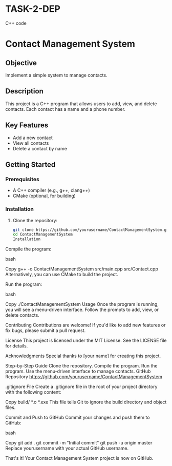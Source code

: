 # TASK-2-DEP
C++ code
# Contact Management System

## Objective
Implement a simple system to manage contacts.

## Description
This project is a C++ program that allows users to add, view, and delete contacts. Each contact has a name and a phone number.

## Key Features
- Add a new contact
- View all contacts
- Delete a contact by name

## Getting Started

### Prerequisites
- A C++ compiler (e.g., g++, clang++)
- CMake (optional, for building)

### Installation
1. Clone the repository:
   ```bash
   git clone https://github.com/yourusername/ContactManagementSystem.git
   cd ContactManagementSystem
   Installation
Compile the program:

bash


Copy
g++ -o ContactManagementSystem src/main.cpp src/Contact.cpp
Alternatively, you can use CMake to build the project.

Run the program:

bash


Copy
./ContactManagementSystem
Usage
Once the program is running, you will see a menu-driven interface. Follow the prompts to add, view, or delete contacts.

Contributing
Contributions are welcome! If you'd like to add new features or fix bugs, please submit a pull request.

License
This project is licensed under the MIT License. See the LICENSE file for details.

Acknowledgments
Special thanks to [your name] for creating this project.

Step-by-Step Guide
Clone the repository.
Compile the program.
Run the program.
Use the menu-driven interface to manage contacts.
GitHub Repository
https://github.com/yourusername/ContactManagementSystem

.gitignore File
Create a .gitignore file in the root of your project directory with the following content:



Copy
build/
*.o
*.exe
This file tells Git to ignore the build directory and object files.

Commit and Push to GitHub
Commit your changes and push them to GitHub:

bash


Copy
git add .
git commit -m "Initial commit"
git push -u origin master
Replace yourusername with your actual GitHub username.

That's it! Your Contact Management System project is now on GitHub.
